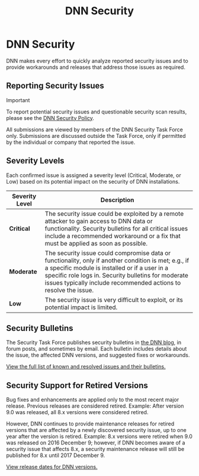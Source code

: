 ﻿---
uid: dnn-security
locale: en
title: DNN Security
dnnversion: 09.02.00
related-topics: administrators-included-modules-overview,requirements,dnn-overview,dnn-overview,control-bar-to-persona-bar,persona-bar-by-role,providers,more-resources
links: ["[DNN Security Center](http://www.dnnsoftware.com/community/security/security-center)","[DNN blog](http://www.dnnsoftware.com/community-blog)"]
---

# DNN Security

DNN makes every effort to quickly analyze reported security issues and to provide workarounds and releases that address those issues as required.

## Reporting Security Issues

> [!Important]
> To report potential security issues and questionable security scan results, please see the [DNN Security Policy](https://github.com/dnnsoftware/Dnn.Platform/security/policy).

All submissions are viewed by members of the DNN Security Task Force only. Submissions are discussed outside the Task Force, only if permitted by the individual or company that reported the issue.

## Severity Levels

Each confirmed issue is assigned a severity level (Critical, Moderate, or Low) based on its potential impact on the security of DNN installations.

|**Severity Level**|**Description**|
|---|---|
|**Critical**|The security issue could be exploited by a remote attacker to gain access to DNN data or functionality. Security bulletins for all critical issues include a recommended workaround or a fix that must be applied as soon as possible.|
|**Moderate**|The security issue could compromise data or functionality, only if another condition is met; e.g., if a specific module is installed or if a user in a specific role logs in. Security bulletins for moderate issues typically include recommended actions to resolve the issue.|
|**Low**|The security issue is very difficult to exploit, or its potential impact is limited.|

## Security Bulletins

The Security Task Force publishes security bulletins in [the DNN blog](http://www.dnnsoftware.com/community-blog), in forum posts, and sometimes by email. Each bulletin includes details about the issue, the affected DNN versions, and suggested fixes or workarounds.

[View the full list of known and resolved issues and their bulletins.](http://www.dnnsoftware.com/community/security/security-center)

## Security Support for Retired Versions

Bug fixes and enhancements are applied only to the most recent major release. Previous releases are considered retired. Example: After version 9.0 was released, all 8.x versions were considered retired.

However, DNN continues to provide maintenance releases for retired versions that are affected by a newly discovered security issue, up to one year after the version is retired. Example: 8.x versions were retired when 9.0 was released on 2016 December 9; however, if DNN becomes aware of a security issue that affects 8.x, a security maintenance release will still be published for 8.x until 2017 December 9.

[View release dates for DNN versions.](xref:releases)

